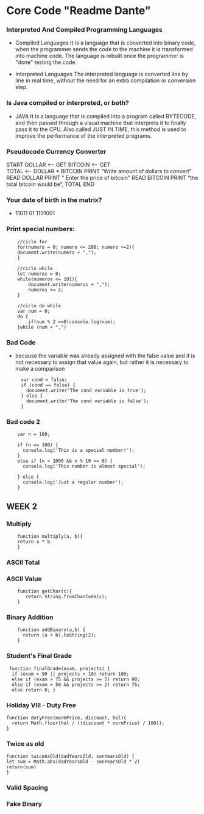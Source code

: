 # Core Code "Readme Dante"

### Interpreted And Compiled Programming Languages 

- Compiled Languages
It is a language that is converted into binary code, when the programmer sends the code to the machine it is transformed into machine code. The language is rebuilt once the programmer is "done" testing the code.

- Interpreted Languages
The interpreted language is converted line by line in real time, without the need for an extra compilation or conversion step.


### Is Java compiled or interpreted, or both? 
- JAVA It is a language that is compiled into a program called BYTECODE, and then passed through a visual machine that interprets it to finally pass it to the CPU. Also called JUST IN TIME, this method is used to improve the performance of the interpreted programs.


### Pseudocode Currency Converter 
START 
DOLLAR <-- GET 
BITCOIN <-- GET  
TOTAL <-- DOLLAR * BITCOIN
 PRINT “Write amount of dollars to convert” 
READ DOLLAR
 PRINT " Enter the price of bitcoin"
READ BITCOIN
PRINT “the total bitcoin would be“, TOTAL
END

### Your date of birth in the matrix? 
- 11011   01   1101001


### Print special numbers:

        //ciclo for
        for(numero = 0; numero <= 200; numero +=2){
        document.write(numero + ",");
        }

        //ciclo while
        let numeros = 0;
        while(numeros <= 101){
            document.write(numeros + ",");
            numeros += 2;
        }

        //ciclo do while
        var num = 0;
        do {
            if(num % 2 ==0)console.log(num);
        }while (num + ",")

### Bad Code
- because the variable was already assigned with the false value and it is not necessary to assign that value again, but rather it is necessary to make a comparison

        var cond = false;
        if (cond == false) {
          document.write('The cond variable is true');
        } else {
          document.write('The cond variable is false');
        }

### Bad code 2

        var n = 100;
        
        if (n == 100) {
          console.log('This is a special number!');
        }
        else if (n < 1000 && n % 10 == 0) {
          console.log('This number is almost special');
  
        } else {
          console.log('Just a regular number');
        }
  
WEEK 2
-------------

### Multiply
        
        function multiply(a, b){
        return a * b
        }
        
### ASCII Total

### ASCII Value 

        function getChar(c){
           return String.fromCharCode(c);
        }
### Binary Addition 
        function addBinary(a,b) {
          return (a + b).toString(2);
        }
        
### Student's Final Grade
     function finalGrade(exam, projects) {
      if (exam > 90 || projects > 10) return 100;
      else if (exam > 75 && projects >= 5) return 90;
      else if (exam > 50 && projects >= 2) return 75;
      else return 0; }

### Holiday VIII - Duty Free
    function dutyFree(normPrice, discount, hol){
      return Math.floor(hol / ((discount * normPrice) / 100));
    }

### Twice as old
    function twiceAsOld(dadYearsOld, sonYearsOld) {
    let sum = Math.abs(dadYearsOld - sonYearsOld * 2)
    return(sum)
    }
### Valid Spacing


### Fake Binary
